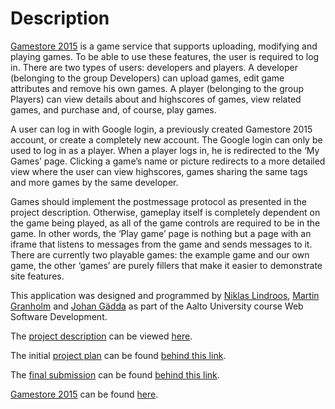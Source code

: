 # Description
[Gamestore 2015](http://gamestore2015.herokuapp.com) is a game service that supports uploading, modifying and playing games. To be able to use these features, the user is required to log in. There are two types of users: developers and players. A developer (belonging to the group Developers) can upload games, edit game attributes and remove his own games. A player (belonging to the group Players) can view details about and highscores of games, view related games, and purchase and, of course, play games.

A user can log in with Google login, a previously created Gamestore 2015 account, or create a completely new account. The Google login can only be used to log in as a player. When a player logs in, he is redirected to the ‘My Games’ page. Clicking a game’s name or picture redirects to a more detailed view where the user can view highscores, games sharing the same tags and more games by the same developer.

Games should implement the postmessage protocol as presented in the project description. Otherwise, gameplay itself is completely dependent on the game being played, as all of the game controls are required to be in the game. In other words, the ‘Play game’ page is nothing but a page with an iframe that listens to messages from the game and sends messages to it. There are currently two playable games: the example game and our own game, the other ‘games’ are purely fillers that make it easier to demonstrate site features.

This application was designed and programmed by [Niklas Lindroos](https://github.com/nlindroos), [Martin Granholm](https://github.com/mgholm) and [Johan Gädda](https://github.com/johangadda) as part of the Aalto University course Web Software Development.

The [project description](../master/project_description.md) can be viewed [here](../master/project_description.md).

The initial [project plan](../blob/master/project_plan.md) can be found [behind this link](../master/project_plan.md).

The [final submission](../blob/master/final_submission.md) can be found [behind this link](../master/final_submission.md).

[Gamestore 2015](http://gamestore2015.herokuapp.com) can be found [here](http://gamestore2015.herokuapp.com).

